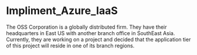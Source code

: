 # Impliment_Azure_IaaS
The OSS Corporation is a globally distributed firm. They have their headquarters in East US with another branch office in SouthEast Asia. Currently, they are working on a project and decided that the application tier of this project will reside in one of its branch regions.
